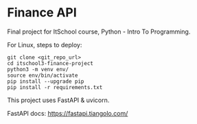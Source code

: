 # Finance API

Final project for ItSchool course, Python - Intro To Programming.


For Linux, steps to deploy:
```
git clone <git_repo_url>
cd itschool3-finance-project
python3 -m venv env/
source env/bin/activate
pip install --upgrade pip
pip install -r requirements.txt

```

This project uses FastAPI & uvicorn.

FastAPI docs: https://fastapi.tiangolo.com/

